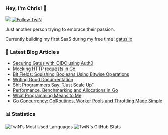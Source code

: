 ### Hey, I'm Chris! 👋

![](https://komarev.com/ghpvc/?username=TwiN&label=views)
[![Follow TwiN](https://img.shields.io/github/followers/TwiN?label=Follow&style=social)](https://github.com/TwiN)


Just another person trying to embrace their passion.

Currently building my first SaaS during my free time: [gatus.io](https://gatus.io)


### 📝 Latest Blog Articles
- [Securing Gatus with OIDC using Auth0](https://twin.sh/articles/56/securing-gatus-with-oidc-using-auth0)
- [Mocking HTTP requests in Go](https://twin.sh/articles/55/mocking-http-requests-in-go)
- [Bit Fields: Squishing Booleans Using Bitwise Operations](https://twin.sh/articles/54/bit-fields-squishing-booleans-using-bitwise-operations)
- [Writing Good Documentation](https://twin.sh/articles/52/writing-good-documentation)
- [Shit Programmers Say: “Just Scale Up”](https://twin.sh/articles/51/shit-programmers-say-just-scale-up)
- [Performance, Benchmarking and Allocations in Go](https://twin.sh/articles/50/performance-benchmarking-and-allocations-in-go)
- [What Programming Means to Me](https://twin.sh/articles/45/what-programming-means-to-me)
- [Go Concurrency: GoRoutines, Worker Pools and Throttling Made Simple](https://twin.sh/articles/39/go-concurrency-goroutines-worker-pools-and-throttling-made-simple)


### 📊 Statistics
![TwiN's Most Used Languages](https://github-readme-stats.vercel.app/api/top-langs/?username=TwiN&theme=dark&layout=compact&langs_count=6)
![TwiN's GitHub Stats](https://github-readme-stats.vercel.app/api?username=TwiN&theme=dark&layout=compact&show_icons=true&count_private=true&line_height=20)
